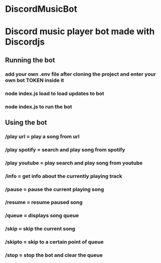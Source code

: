# DiscordMusicBot
# Discord music player bot made with Discordjs
## Running the bot
### add your own .env file after cloning the project and enter your own bot TOKEN inside it
### node index.js load to load updates to bot
### node index.js to run the bot
## Using the bot 
### /play url = play a song from url
### /play spotify = search and play song from spotify
### /play youtube = play search and play song from youtube
### /info = get info about the currently playing track
### /pause = pause the current playing song
### /resume = resume paused song
### /queue = displays song queue
### /skip = skip the current song
### /skipto = skip to a certain point of queue
### /stop = stop the bot and clear the queue
